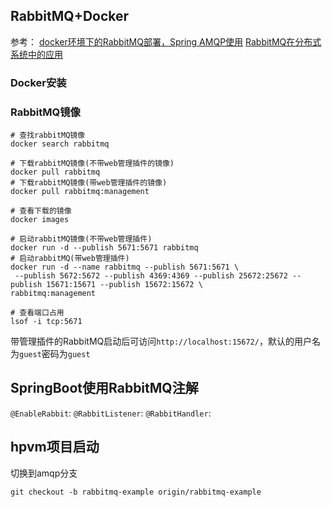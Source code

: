 ## RabbitMQ+Docker

参考：
[docker环境下的RabbitMQ部署，Spring AMQP使用](http://www.jianshu.com/p/c40166cb4e86)
[RabbitMQ在分布式系统中的应用](http://www.jianshu.com/p/f2d3c544d3c7)

### Docker安装

### RabbitMQ镜像

```
# 查找rabbitMQ镜像
docker search rabbitmq
```

```
# 下载rabbitMQ镜像(不带web管理插件的镜像)
docker pull rabbitmq
# 下载rabbitMQ镜像(带web管理插件的镜像)
docker pull rabbitmq:management
```

```
# 查看下载的镜像
docker images
```

```
# 启动rabbitMQ镜像(不带web管理插件)
docker run -d --publish 5671:5671 rabbitmq
# 启动rabbitMQ(带web管理插件)
docker run -d --name rabbitmq --publish 5671:5671 \
 --publish 5672:5672 --publish 4369:4369 --publish 25672:25672 --publish 15671:15671 --publish 15672:15672 \
rabbitmq:management
```

```
# 查看端口占用
lsof -i tcp:5671
```


带管理插件的RabbitMQ启动后可访问`http://localhost:15672/`，默认的用户名为`guest`密码为`guest`

## SpringBoot使用RabbitMQ注解

`@EnableRabbit`:
`@RabbitListener`:
`@RabbitHandler`:

## hpvm项目启动

切换到amqp分支

```
git checkout -b rabbitmq-example origin/rabbitmq-example
```


